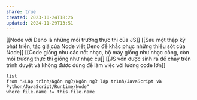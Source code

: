 ```yaml
---
share: true
created: 2023-10-24T18:26
updated: 2024-11-29T13:51
---
```

[[Node với Deno là những môi trường thực thi của JS]]
[[Sau một thập kỷ phát triển, tác giả của Node viết Deno để khắc phục những thiếu sót của Node]]
[[Code giống như các nốt nhạc, bộ máy giống như nhạc công, còn môi trường thực thi giống như nhạc cụ]]
[[JS vốn được sinh ra để chạy trên trình duyệt và không được dùng để làm việc với lượng code lớn]]

```dataview
list 
from "✍️Lập trình/Ngôn ngữ/Ngôn ngữ lập trình/JavaScript và Python/JavaScript/Runtime/Node" 
where file.name != this.file.name
```